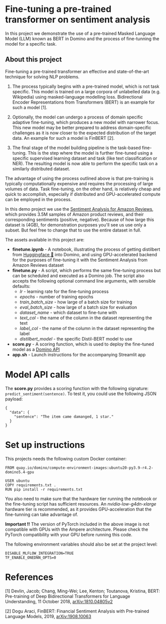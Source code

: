 # Fine-tuning a pre-trained transformer on sentiment analysis

In this project we demonstrate the use of a pre-trained Masked Language Model (LLM) known as BERT in Domino and the process of fine-tunning the model for a specific task.

## About this project

Fine-tuning a pre-trained transformer an effective and state-of-the-art technique for solving NLP problems.

1. The process typically begins with a pre-trained model, which is not task specific. This model is trained on a large corpora of unlabelled data (e.g. Wikipedia) using masked-language modelling loss. Bidirectional Encoder Representations from Transformers (BERT) is an example for such a model [1].

2. Optionally, the model can undergo a process of domain specific adaptive fine-tuning, which produces a new model with narrower focus. This new model may be better prepared to address domain-specific challenges as it is now closer to the expected distribution of the target data. An example for such a model is FinBERT [2].

3. The final stage of the model building pipeline is the task-based fine-tuning. This is the step where the model is further fine-tuned using a specific supervised learning dataset and task (like text classification or NER). The resulting model is now able to perform the specific task on a similarly distributed dataset.

The advantage of using the process outlined above is that pre-training is typically computationally expensive and requires the processing of large volumes of data. Task fine-tuning, on the other hand, is relatively cheap and quick to accomplish, especially if distributed and GPU-accelerated compute can be employed in the process.

In this demo project we use the [Sentiment Analysis for Amazon Reviews](https://huggingface.co/datasets/amazon_polarity), which provides 3.5M samples of Amazon product reviews, and their corresponding sentiments (positive, negative). Because of how large this dataset is (4GB), for demonstration purposes you'll see us use only a subset. 
But feel free to change that to use the entire dataset in full.

The assets available in this project are:

* **finetune.ipynb** - A notebook, illustrating the process of getting distilbert from [Huggingface 🤗](https://huggingface.co/distilbert-base-uncased) into Domino, and using GPU-accelerated backend for the purposes of fine-tuning it with the Sentiment Analysis from Amazon Reviews dataset
* **finetune.py** - A script, which performs the same fine-tuning process but can be scheduled and executed as a Domino job. The script also accepts the following optional command line arguments, with sensible defaults:
    * *lr* - learning rate for the fine-tuning process
    * *epochs* - number of training epochs
    * *train_batch_size* - how large of a batch size for training 
    * *eval_batch_size* - how large of a batch size for evaluation 
    * *dataset_name* - which dataset to fine-tune with 
    * *text_col* - the name of the column in the dataset representing the text 
    * *label_col* - the name of the column in the dataset representing the label 
    * *distilbert_model* - the specific Distil-BERT model to use 
* **score.py** - A scoring function, which is used to deploy the fine-tuned model as a [Domino API](https://docs.dominodatalab.com/en/latest/user_guide/8dbc91/host-models-as-rest-apis/)
* **app.sh** - Launch instructions for the accompanying Streamlit app

# Model API calls

The **score.py** provides a scoring function with the following signature: `predict_sentiment(sentence)`. To test it, you could use the following JSON payload:

```
{
  "data": {
    "sentence": "The item came damanged, 1 star."
  }
}
```

# Set up instructions

This projects needs the following custom Docker container:

```
FROM quay.io/domino/compute-environment-images:ubuntu20-py3.9-r4.2-domino5.4-gpu

USER ubuntu
COPY requirements.txt .
RUN pip install -r requirements.txt
```

You also need to make sure that the hardware tier running the notebook or the fine-tuning script has sufficient resources. An *nvidia-low-g4dn-xlarge* hardware tier is recommended, as it provides GPU-acceleration that the fine-tunning can take advantage of.

**Important !!** The version of PyTorch included in the above image is not compatible with GPUs with the Ampere architecture. Please check the PyTorch compatibility with your GPU before running this code. 

The following environment variables should also be set at the project level:

```
DISABLE_MLFLOW_INTEGRATION=TRUE	
TF_ENABLE_ONEDNN_OPTS=0
```

# References

[1] Devlin, Jacob; Chang, Ming-Wei; Lee, Kenton; Toutanova, Kristina, BERT: Pre-training of Deep Bidirectional Transformers for Language Understanding, 11 October 2018, [arXiv:1810.04805v2](https://arxiv.org/abs/1810.04805)

[2] Dogu Araci, FinBERT: Financial Sentiment Analysis with Pre-trained Language Models, 2019, [arXiv:1908.10063](http://arxiv.org/abs/1908.10063)
